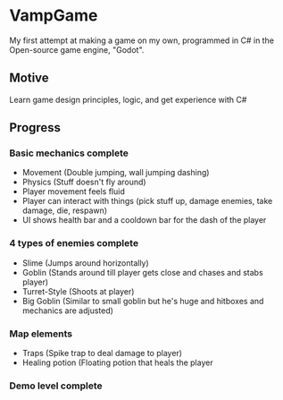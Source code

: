 # VampGame
My first attempt at making a game on my own, programmed in C# in the Open-source game engine, "Godot".

## Motive
Learn game design principles, logic, and get experience with C#

## Progress
### Basic mechanics complete
  - Movement (Double jumping, wall jumping dashing)
  - Physics (Stuff doesn't fly around)
  - Player movement feels fluid
  - Player can interact with things (pick stuff up, damage enemies, take damage, die, respawn)
  - UI shows health bar and a cooldown bar for the dash of the player

### 4 types of enemies complete
  - Slime (Jumps around horizontally)
  - Goblin (Stands around till player gets close and chases and stabs player)
  - Turret-Style (Shoots at player)
  - Big Goblin (Similar to small goblin but he's huge and hitboxes and mechanics are adjusted)

### Map elements
  - Traps (Spike trap to deal damage to player)
  - Healing potion (Floating potion that heals the player

### Demo level complete
